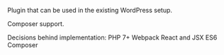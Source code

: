 Plugin that can be used in the existing
WordPress setup.

Composer support.

Decisions behind
implementation:
PHP 7+
Webpack
React and JSX
ES6
Composer
